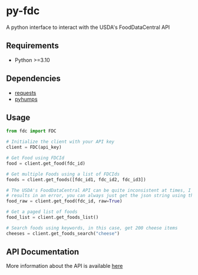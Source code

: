 # py-fdc
A python interface to interact with the USDA's FoodDataCentral API

## Requirements
- Python >=3.10 

## Dependencies
- [requests](https://pypi.org/project/requests/)
- [pyhumps](https://pypi.org/project/pyhumps/)

## Usage

```python
from fdc import FDC

# Initialize the client with your API key
client = FDC(api_key)

# Get Food using FDCId
food = client.get_food(fdc_id)

# Get multiple Foods using a list of FDCIds
foods = client.get_foods([fdc_id1, fdc_id2, fdc_id3])

# The USDA's FoodDataCentral API can be quite inconsistent at times, I've tried mapping it the best I could but if it
# results in an error, you can always just get the json string using the raw parameter
food_raw = client.get_food(fdc_id, raw=True)

# Get a paged list of foods
food_list = client.get_foods_list()

# Search foods using keywords, in this case, get 200 cheese items
cheeses = client.get_foods_search("cheese")
```

## API Documentation
More information about the API is available [here](https://app.swaggerhub.com/apis/fdcnal/food-data_central_api/1.0.1)


